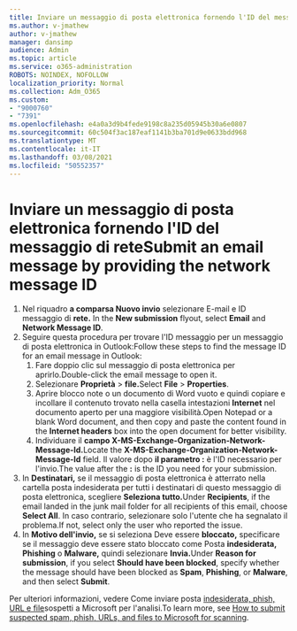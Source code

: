 ```yaml
---
title: Inviare un messaggio di posta elettronica fornendo l'ID del messaggio di rete
ms.author: v-jmathew
author: v-jmathew
manager: dansimp
audience: Admin
ms.topic: article
ms.service: o365-administration
ROBOTS: NOINDEX, NOFOLLOW
localization_priority: Normal
ms.collection: Adm_O365
ms.custom:
- "9000760"
- "7391"
ms.openlocfilehash: e4a0a3d9b4fede9198c8a235d05945b30a6e0807
ms.sourcegitcommit: 60c504f3ac187eaf1141b3ba701d9e0633bdd968
ms.translationtype: MT
ms.contentlocale: it-IT
ms.lasthandoff: 03/08/2021
ms.locfileid: "50552357"
---
```

# <a name="submit-an-email-message-by-providing-the-network-message-id"></a><span data-ttu-id="67436-102">Inviare un messaggio di posta elettronica fornendo l'ID del messaggio di rete</span><span class="sxs-lookup"><span data-stu-id="67436-102">Submit an email message by providing the network message ID</span></span>

1. <span data-ttu-id="67436-103">Nel riquadro **a comparsa Nuovo invio** selezionare E-mail e ID messaggio di **rete.** </span><span class="sxs-lookup"><span data-stu-id="67436-103">In the **New submission** flyout, select **Email** and **Network Message ID**.</span></span>
2. <span data-ttu-id="67436-104">Seguire questa procedura per trovare l'ID messaggio per un messaggio di posta elettronica in Outlook:</span><span class="sxs-lookup"><span data-stu-id="67436-104">Follow these steps to find the message ID for an email message in Outlook:</span></span>
    1. <span data-ttu-id="67436-105">Fare doppio clic sul messaggio di posta elettronica per aprirlo.</span><span class="sxs-lookup"><span data-stu-id="67436-105">Double-click the email message to open it.</span></span>
    1. <span data-ttu-id="67436-106">Selezionare **Proprietà**  >  **file.**</span><span class="sxs-lookup"><span data-stu-id="67436-106">Select **File** > **Properties**.</span></span>
    1. <span data-ttu-id="67436-107">Aprire blocco note o un documento di Word vuoto e quindi copiare e incollare il contenuto trovato nella casella intestazioni **Internet** nel documento aperto per una maggiore visibilità.</span><span class="sxs-lookup"><span data-stu-id="67436-107">Open Notepad or a blank Word document, and then copy and paste the content found in the **Internet headers** box into the open document for better visibility.</span></span>
    1. <span data-ttu-id="67436-108">Individuare il **campo X-MS-Exchange-Organization-Network-Message-Id.**</span><span class="sxs-lookup"><span data-stu-id="67436-108">Locate the **X-MS-Exchange-Organization-Network-Message-Id** field.</span></span> <span data-ttu-id="67436-109">Il valore dopo **il parametro :** è l'ID necessario per l'invio.</span><span class="sxs-lookup"><span data-stu-id="67436-109">The value after the **:** is the ID you need for your submission.</span></span>
3. <span data-ttu-id="67436-110">In **Destinatari,** se il messaggio di posta elettronica è atterrato nella cartella posta indesiderata per tutti i destinatari di questo messaggio di posta elettronica, scegliere **Seleziona tutto.**</span><span class="sxs-lookup"><span data-stu-id="67436-110">Under **Recipients**, if the email landed in the junk mail folder for all recipients of this email, choose **Select All**.</span></span> <span data-ttu-id="67436-111">In caso contrario, selezionare solo l'utente che ha segnalato il problema.</span><span class="sxs-lookup"><span data-stu-id="67436-111">If not, select only the user who reported the issue.</span></span>
4. <span data-ttu-id="67436-112">In **Motivo dell'invio,** se si seleziona Deve essere **bloccato,** specificare se il messaggio deve essere stato bloccato come Posta **indesiderata,** **Phishing** o **Malware,** quindi selezionare **Invia.**</span><span class="sxs-lookup"><span data-stu-id="67436-112">Under **Reason for submission**, if you select **Should have been blocked**, specify whether the message should have been blocked as **Spam**, **Phishing**, or **Malware**, and then select **Submit**.</span></span>

<span data-ttu-id="67436-113">Per ulteriori informazioni, vedere Come inviare posta [indesiderata, phish, URL e file](https://go.microsoft.com/fwlink/?linkid=2101479)sospetti a Microsoft per l'analisi.</span><span class="sxs-lookup"><span data-stu-id="67436-113">To learn more, see [How to submit suspected spam, phish, URLs, and files to Microsoft for scanning](https://go.microsoft.com/fwlink/?linkid=2101479).</span></span>
